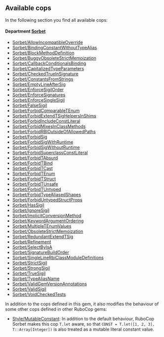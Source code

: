 ## Available cops

In the following section you find all available cops:

<!-- START_COP_LIST -->
#### Department [Sorbet](cops_sorbet.md)

* [Sorbet/AllowIncompatibleOverride](cops_sorbet.md#sorbetallowincompatibleoverride)
* [Sorbet/BindingConstantWithoutTypeAlias](cops_sorbet.md#sorbetbindingconstantwithouttypealias)
* [Sorbet/BlockMethodDefinition](cops_sorbet.md#sorbetblockmethoddefinition)
* [Sorbet/BuggyObsoleteStrictMemoization](cops_sorbet.md#sorbetbuggyobsoletestrictmemoization)
* [Sorbet/CallbackConditionalsBinding](cops_sorbet.md#sorbetcallbackconditionalsbinding)
* [Sorbet/CapitalizedTypeParameters](cops_sorbet.md#sorbetcapitalizedtypeparameters)
* [Sorbet/CheckedTrueInSignature](cops_sorbet.md#sorbetcheckedtrueinsignature)
* [Sorbet/ConstantsFromStrings](cops_sorbet.md#sorbetconstantsfromstrings)
* [Sorbet/EmptyLineAfterSig](cops_sorbet.md#sorbetemptylineaftersig)
* [Sorbet/EnforceSigilOrder](cops_sorbet.md#sorbetenforcesigilorder)
* [Sorbet/EnforceSignatures](cops_sorbet.md#sorbetenforcesignatures)
* [Sorbet/EnforceSingleSigil](cops_sorbet.md#sorbetenforcesinglesigil)
* [Sorbet/FalseSigil](cops_sorbet.md#sorbetfalsesigil)
* [Sorbet/ForbidComparableTEnum](cops_sorbet.md#sorbetforbidcomparabletenum)
* [Sorbet/ForbidExtendTSigHelpersInShims](cops_sorbet.md#sorbetforbidextendtsighelpersinshims)
* [Sorbet/ForbidIncludeConstLiteral](cops_sorbet.md#sorbetforbidincludeconstliteral)
* [Sorbet/ForbidMixesInClassMethods](cops_sorbet.md#sorbetforbidmixesinclassmethods)
* [Sorbet/ForbidRBIOutsideOfAllowedPaths](cops_sorbet.md#sorbetforbidrbioutsideofallowedpaths)
* [Sorbet/ForbidSig](cops_sorbet.md#sorbetforbidsig)
* [Sorbet/ForbidSigWithRuntime](cops_sorbet.md#sorbetforbidsigwithruntime)
* [Sorbet/ForbidSigWithoutRuntime](cops_sorbet.md#sorbetforbidsigwithoutruntime)
* [Sorbet/ForbidSuperclassConstLiteral](cops_sorbet.md#sorbetforbidsuperclassconstliteral)
* [Sorbet/ForbidTAbsurd](cops_sorbet.md#sorbetforbidtabsurd)
* [Sorbet/ForbidTBind](cops_sorbet.md#sorbetforbidtbind)
* [Sorbet/ForbidTCast](cops_sorbet.md#sorbetforbidtcast)
* [Sorbet/ForbidTEnum](cops_sorbet.md#sorbetforbidtenum)
* [Sorbet/ForbidTStruct](cops_sorbet.md#sorbetforbidtstruct)
* [Sorbet/ForbidTUnsafe](cops_sorbet.md#sorbetforbidtunsafe)
* [Sorbet/ForbidTUntyped](cops_sorbet.md#sorbetforbidtuntyped)
* [Sorbet/ForbidTypeAliasedShapes](cops_sorbet.md#sorbetforbidtypealiasedshapes)
* [Sorbet/ForbidUntypedStructProps](cops_sorbet.md#sorbetforbiduntypedstructprops)
* [Sorbet/HasSigil](cops_sorbet.md#sorbethassigil)
* [Sorbet/IgnoreSigil](cops_sorbet.md#sorbetignoresigil)
* [Sorbet/ImplicitConversionMethod](cops_sorbet.md#sorbetimplicitconversionmethod)
* [Sorbet/KeywordArgumentOrdering](cops_sorbet.md#sorbetkeywordargumentordering)
* [Sorbet/MultipleTEnumValues](cops_sorbet.md#sorbetmultipletenumvalues)
* [Sorbet/ObsoleteStrictMemoization](cops_sorbet.md#sorbetobsoletestrictmemoization)
* [Sorbet/RedundantExtendTSig](cops_sorbet.md#sorbetredundantextendtsig)
* [Sorbet/Refinement](cops_sorbet.md#sorbetrefinement)
* [Sorbet/SelectByIsA](cops_sorbet.md#sorbetselectbyisa)
* [Sorbet/SignatureBuildOrder](cops_sorbet.md#sorbetsignaturebuildorder)
* [Sorbet/SingleLineRbiClassModuleDefinitions](cops_sorbet.md#sorbetsinglelinerbiclassmoduledefinitions)
* [Sorbet/StrictSigil](cops_sorbet.md#sorbetstrictsigil)
* [Sorbet/StrongSigil](cops_sorbet.md#sorbetstrongsigil)
* [Sorbet/TrueSigil](cops_sorbet.md#sorbettruesigil)
* [Sorbet/TypeAliasName](cops_sorbet.md#sorbettypealiasname)
* [Sorbet/ValidGemVersionAnnotations](cops_sorbet.md#sorbetvalidgemversionannotations)
* [Sorbet/ValidSigil](cops_sorbet.md#sorbetvalidsigil)
* [Sorbet/VoidCheckedTests](cops_sorbet.md#sorbetvoidcheckedtests)

<!-- END_COP_LIST -->

In addition to the cops defined in this gem, it also modifies the behaviour of some other cops
defined in other RuboCop gems:

* [Style/MutableConstant](https://docs.rubocop.org/rubocop/cops_style.html#stylemutableconstant): In addition to the default behaviour, RuboCop Sorbet makes this cop `T.let` aware, so that `CONST = T.let([1, 2, 3], T::Array[Integer])` is also treated as a mutable literal constant value.
